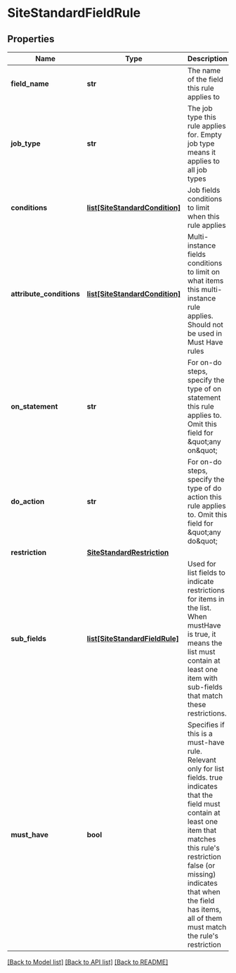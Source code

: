 # SiteStandardFieldRule

## Properties
Name | Type | Description | Notes
------------ | ------------- | ------------- | -------------
**field_name** | **str** | The name of the field this rule applies to | 
**job_type** | **str** | The job type this rule applies for. Empty job type means it applies to all job types | [optional] 
**conditions** | [**list[SiteStandardCondition]**](SiteStandardCondition.md) | Job fields conditions to limit when this rule applies | [optional] 
**attribute_conditions** | [**list[SiteStandardCondition]**](SiteStandardCondition.md) | Multi-instance fields conditions to limit on what items this multi-instance rule applies. Should not be used in Must Have rules | [optional] 
**on_statement** | **str** | For on-do steps, specify the type of on statement this rule applies to. Omit this field for \&quot;any on\&quot; | [optional] 
**do_action** | **str** | For on-do steps, specify the type of do action this rule applies to. Omit this field for \&quot;any do\&quot; | [optional] 
**restriction** | [**SiteStandardRestriction**](SiteStandardRestriction.md) |  | [optional] 
**sub_fields** | [**list[SiteStandardFieldRule]**](SiteStandardFieldRule.md) | Used for list fields to indicate restrictions for items in the list. When mustHave is true, it means the list must contain at least one item with sub-fields that match these restrictions. | [optional] 
**must_have** | **bool** | Specifies if this is a must-have rule. Relevant only for list fields. true indicates that the field must contain at least one item that matches this rule&#x27;s restriction false (or missing) indicates that when the field has items, all of them must match the rule&#x27;s restriction | [optional] 

[[Back to Model list]](../README.md#documentation-for-models) [[Back to API list]](../README.md#documentation-for-api-endpoints) [[Back to README]](../README.md)

